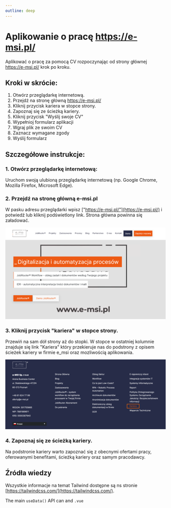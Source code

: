 ```yaml
---
outline: deep
---
```


# Aplikowanie o pracę **https://e-msi.pl/**

Aplikować o pracę za pomocą CV rozpoczynając od strony głównej https://e-msi.pl/ krok po kroku.

## Kroki w skrócie:

1. Otwórz przeglądarkę internetową.
2. Przejdź na stronę główną https://e-msi.pl/
3. Kliknij przycisk kariera w stopce strony.
4. Zapoznaj się ze ścieżką kariery.
5. Kliknij przycisk "Wyślij swoje CV"
6. Wypełnioj formularz aplikacji
7. Wgraj plik ze swoim CV
8. Zaznacz wymagane zgody
9. Wyślij formularz

## Szczegółowe instrukcje:

### 1. Otwórz przeglądarkę internetową:

Uruchom swoją ulubioną przeglądarkę internetową (np. Google Chrome, Mozilla Firefox, Microsoft Edge).

### 2. Przejdź na stronę główną e-msi.pl

W pasku adresu przeglądarki wpisz ["https://e-msi.pl/"](https://e-msi.pl/) i potwiedź lub kliknij podświetlony link. Strona główna powinna się załadować.

![](./public/msi.png)

### 3. Kliknij przycisk "kariera" w stopce strony.

Przewiń na sam dół strony aż do stopki. W stopce w ostatniej kolumnie znajduje się link "Kariera" który przekieruje nas do podstrony z opisem ścieżek kariery w firmie e_msi oraz mozliwością aplikowania.

![](./public/footer.png)

### 4. Zapoznaj się ze ścieżką kariery.

Na podstronie kariery warto zapoznać się z obecnymi ofertami pracy, oferowanymi benefitami, ścieżką kariery oraz samym pracodawcy. 


## Źródła wiedzy

Wszystkie informacje na temat Tailwind dostępne są ns stronie [https://tailwindcss.com/](https://tailwindcss.com/).

The main `useData()` API can  and `.vue`